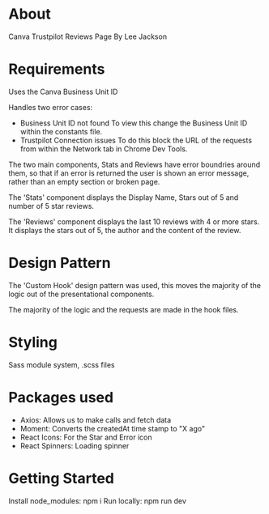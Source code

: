 # About

Canva Trustpilot Reviews Page
By Lee Jackson

# Requirements

Uses the Canva Business Unit ID

Handles two error cases:

- Business Unit ID not found
  To view this change the Business Unit ID within the constants file.
- Trustpilot Connection issues
  To do this block the URL of the requests from within the Network tab in Chrome Dev Tools.

The two main components, Stats and Reviews have error boundries around them, so that if an error is returned the user is shown an error message, rather than an empty section or broken page.

The 'Stats' component displays the Display Name, Stars out of 5 and number of 5 star reviews.

The 'Reviews' component displays the last 10 reviews with 4 or more stars. It displays the stars out of 5, the author and the content of the review.

# Design Pattern

The 'Custom Hook' design pattern was used, this moves the majority of the logic out of the presentational components.

The majority of the logic and the requests are made in the hook files.

# Styling

Sass module system, .scss files

# Packages used

- Axios: Allows us to make calls and fetch data
- Moment: Converts the createdAt time stamp to "X ago"
- React Icons: For the Star and Error icon
- React Spinners: Loading spinner

# Getting Started

Install node_modules: npm i
Run locally: npm run dev
